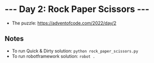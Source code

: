 # --- Day 2: Rock Paper Scissors ---
- The puzzle: https://adventofcode.com/2022/day/2

## Notes
- To run Quick & Dirty solution: `python rock_paper_scissors.py`
- To run robotframework solution: `robot .`

